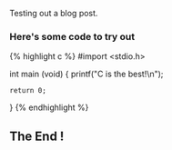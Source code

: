 Testing out a blog post.

### Here's some code to try out 
{% highlight c %}
#import <stdio.h>

int main (void) 
{
	printf("C is the best!\n");

	return 0;
}
{% endhighlight %}

## The End !
